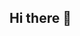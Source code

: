 ## Hi there 👋

<!--
**ErtugrulArac/ErtugrulArac** is a ✨ _special_ ✨ repository because its `README.md` (this file) appears on your GitHub profile.
<h1 align="center">👋 Hello, I'm Ertuğrul Araç</h1>

<p align="center">
  <strong>Frontend Engineer</strong> | Crafting Performant, Scalable & Accessible Web Interfaces
</p>

<p align="center">
  <a href="mailto:aracertugrul407@gmail.com">Email</a> •
  <a href="https://www.linkedin.com/in/ertugrularac">LinkedIn</a> •
  <a href="https://github.com/ErtugrulArac">GitHub</a>
</p>

---

## 🧠 About Me

I'm a results-driven **Frontend Developer** with a strong focus on building pixel-perfect, mobile-first, and performant web applications. I leverage modern frontend ecosystems such as **React.js**, **Next.js**, and **Tailwind CSS** to deliver seamless UX with optimized performance.

- 🧩 Component-based Architecture  
- 🚀 Static Site Generation (SSG) & Server-Side Rendering (SSR)  
- 🧪 Unit & E2E Testing (Jest, Cypress)  
- 🌐 RESTful & GraphQL API Integration  
- 🔐 Authentication (JWT, OAuth)  
- 📦 Scalable Project Structures & Modular CSS  
- 📈 Web Vitals, Lighthouse, and Accessibility Audits  

---

## 🛠 Tech Stack

| Category            | Tools & Frameworks                                                 |
|---------------------|--------------------------------------------------------------------|
| Frontend UI         | React.js, Next.js, TypeScript, JavaScript (ES6+), HTML5, CSS3     |
| Styling & Theming   | Tailwind CSS, Sass/SCSS, CSS Modules, Styled Components            |
| State Management    | Redux Toolkit, React Context API, Zustand                         |
| Tooling & Testing   | Vite, Webpack, ESLint, Prettier, Jest, Cypress                    |
| Version Control     | Git, GitHub, Git Hooks                                            |
| Deployment          | Vercel, Netlify, GitHub Pages                                     |
| API & Backend       | REST API, Axios, Firebase, MongoDB (basic usage), Node.js basics  |
| CI/CD               | GitHub Actions (basic workflows)                                  |

---

## 📌 Featured Projects

### 🏗️ Asde Yapı – Corporate Website  
> A fully responsive, SEO-friendly company website designed for a construction brand.

- Built with React and Tailwind CSS.  
- Modular components & responsive grid layout.  
- Deployed on Vercel.  
- 📍 [Live Demo](https://your-asdeyapi-demo.vercel.app) | 📦 [Repository](https://github.com/ErtugrulArac/AsdeYapi)

---

### 🚚 AKR Nakliyat – Logistics Company Website  
> A clean and fast logistics website with a minimal design focus.

- Tailored for a transportation company.  
- Full-page sections, responsive, mobile-first layout.  
- Deployed on Vercel.  
- 📍 [Live Demo](https://your-akrnakliyat-demo.vercel.app) | 📦 [Repository](https://github.com/ErtugrulArac/akrnakliyat)

---

### 📲 QR Menu System  
> Dynamic and mobile-optimized QR-based digital menu system for cafes & restaurants.

- Easily customizable via JSON structure.  
- Optimized for smartphones and tablets.  
- Deployed on Vercel.  
- 📍 [Live Demo](https://your-qrmenu-demo.vercel.app) | 📦 [Repository](https://github.com/ErtugrulArac/qrmenu)

---

### 🔗 QR Arlan Site – Quick Access Page  
> A simple and elegant single-page app accessed via QR code.

- Landing page design optimized for quick content delivery.  
- Minimalistic approach with easy branding adaptability.  
- Deployed on Vercel.  
- 📍 [Live Demo](https://your-qrarlansite-demo.vercel.app) | 📦 [Repository](https://github.com/ErtugrulArac/qrArlanSite)

---

## 📈 GitHub Stats

<p align="center">
  <img src="https://github-readme-stats.vercel.app/api?username=ErtugrulArac&show_icons=true&theme=radical" />
  <img src="https://github-readme-stats.vercel.app/api/top-langs/?username=ErtugrulArac&layout=compact&theme=radical" />
</p>

---

## 📬 Contact Me

If you're looking for a dedicated frontend developer who prioritizes maintainability, scalability, and user experience — feel free to reach out.

- 📧 Email: ertugrularac@gmail.com  
- 💼 LinkedIn: [linkedin.com/in/ertugrularac](https://www.linkedin.com/in/ertugrularac)

Here are some ideas to get you started:

- 🔭 I’m currently working on ...
- 🌱 I’m currently learning ...
- 👯 I’m looking to collaborate on ...
- 🤔 I’m looking for help with ...
- 💬 Ask me about ...
- 📫 How to reach me: ...
- 😄 Pronouns: ...
- ⚡ Fun fact: ...
-->
